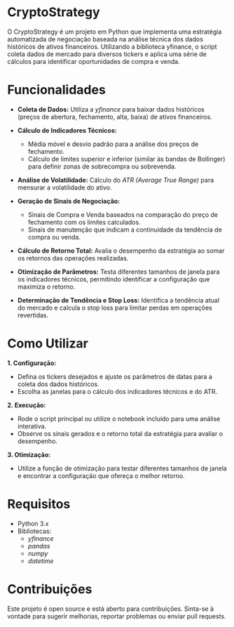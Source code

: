 # CryptoStrategy
O CryptoStrategy é um projeto em Python que implementa uma estratégia automatizada de negociação baseada na análise técnica dos dados históricos de ativos financeiros. Utilizando a biblioteca yfinance, o script coleta dados de mercado para diversos tickers e aplica uma série de cálculos para identificar oportunidades de compra e venda.

# Funcionalidades
- **Coleta de Dados:** Utiliza a *yfinance* para baixar dados históricos (preços de abertura, fechamento, alta, baixa) de ativos financeiros.
- **Cálculo de Indicadores Técnicos:**
  - Média móvel e desvio padrão para a análise dos preços de fechamento.
  - Cálculo de limites superior e inferior (similar às bandas de Bollinger) para definir zonas de sobrecompra ou sobrevenda.

- **Análise de Volatilidade:** Cálculo do *ATR (Average True Range)* para mensurar a volatilidade do ativo.

- **Geração de Sinais de Negociação:**
  - Sinais de Compra e Venda baseados na comparação do preço de fechamento com os limites calculados.
  - Sinais de manutenção que indicam a continuidade da tendência de compra ou venda.

- **Cálculo de Retorno Total:** Avalia o desempenho da estratégia ao somar os retornos das operações realizadas.

- **Otimização de Parâmetros:** Testa diferentes tamanhos de janela para os indicadores técnicos, permitindo identificar a configuração que maximiza o retorno.

- **Determinação de Tendência e Stop Loss:** Identifica a tendência atual do mercado e calcula o stop loss para limitar perdas em operações revertidas.

# Como Utilizar

**1. Configuração:**
 - Defina os tickers desejados e ajuste os parâmetros de datas para a coleta dos dados históricos.
 - Escolha as janelas para o cálculo dos indicadores técnicos e do ATR.

**2. Execução:**
 - Rode o script principal ou utilize o notebook incluído para uma análise interativa.
 - Observe os sinais gerados e o retorno total da estratégia para avaliar o desempenho.

**3. Otimização:**
 - Utilize a função de otimização para testar diferentes tamanhos de janela e encontrar a configuração que ofereça o melhor retorno.
# Requisitos
- Python 3.x
- Bibliotecas:
  - *yfinance*
  - *pandas*
  - *numpy*
  - *datetime*
# Contribuições
Este projeto é open source e está aberto para contribuições. Sinta-se à vontade para sugerir melhorias, reportar problemas ou enviar pull requests.
